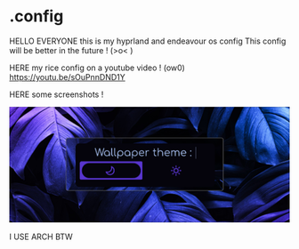 # .config
HELLO EVERYONE this is my hyprland and endeavour os config
This config will be better in the future ! (>o< )

HERE my rice config on a youtube video ! (ow0)
https://youtu.be/sOuPnnDND1Y

HERE some screenshots !

![image alt](https://github.com/tungsten-w/.config/blob/602dec450c8eee711f4f4eb774f9adca96cfc082/2025-11-01-120414_hyprshot.png)





















I USE ARCH BTW
